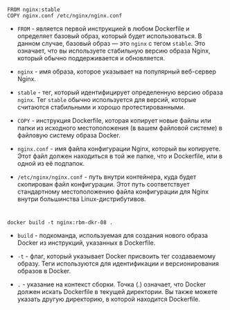 #

```console
FROM nginx:stable
COPY nginx.conf /etc/nginx/nginx.conf
```

- `FROM` - является первой инструкцией в любом Dockerfile и определяет базовый образ, который будет использоваться. В данном случае, базовый образ — это `nginx` с тегом `stable`. Это означает, что вы используете стабильную версию образа Nginx, который обычно поддерживается и обновляется.

- `nginx` - имя образа, которое указывает на популярный веб-сервер Nginx.

- `stable` - тег, который идентифицирует определенную версию образа `nginx`. Тег `stable` обычно используется для версий, которые считаются стабильными и хорошо протестированными.

- `COPY` - инструкция Dockerfile, которая копирует новые файлы или папки из исходного местоположения (в вашем файловой системе) в файловую систему образа Docker.

- `nginx.conf` - имя файла конфигурации Nginx, который вы копируете. Этот файл должен находиться в той же папке, что и Dockerfile, или в одной из её подпапок.

- `/etc/nginx/nginx.conf` - путь внутри контейнера, куда будет скопирован файл конфигурации. Этот путь соответствует стандартному местоположению файла конфигурации для Nginx внутри большинства Linux-дистрибутивов.

#

```console
docker build -t nginx:rbm-dkr-08 .
```

- `build` -  подкоманда, используемая для создания нового образа Docker из инструкций, указанных в Dockerfile.

- `-t` - флаг, который указывает Docker присвоить тег создаваемому образу. Теги используются для идентификации и версионирования образов в Docker.

- `.` - указание на контекст сборки. Точка (.) означает, что Docker должен искать Dockerfile в текущей директории. Вы также можете указать другую директорию, в которой находится Dockerfile.

#
